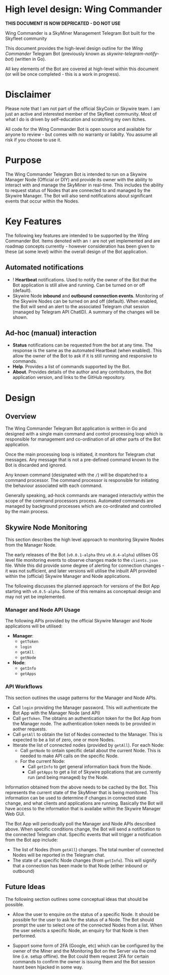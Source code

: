# High level design: Wing Commander

**THIS DOCUMENT IS NOW DEPRICATED - DO NOT USE**

Wing Commander is a SkyMiner Management Telegram Bot built for the Skyfleet community

This document provides the high-level design outline for the _Wing Commander_ Telegram Bot (previously known as _skywire-telegram-notify-bot_) (written in Go).

All key elements of the Bot are covered at high-level within this document (or will be once completed - this is a work in progress).

# Disclaimer
Please note that I am not part of the official SkyCoin or Skywire team. I am just an active and interested member of the Skyfleet community. Most of what I do is driven by self-education and scratching my own itches.

All code for the Wing Commander Bot is open source and available for anyone to review - but comes with no warranty or liabilty. You assume all risk if you choose to use it.

# Purpose
The Wing Commander Telegram Bot is intended to run on a Skywire Manager Node (Official or DIY) and provide its owner with the ability to interact with and manage the SkyMiner in real-time. This includes the ability to request status of Nodes that are connected to and managed by the Skywire Manager. The Bot will also send notifications about significant events that occur within the Nodes.

# Key Features
The following key features are intended to be supported by the Wing Commander Bot. Items denoted with an `!` are not yet implemented and are roadmap concepts currently - however consideration has been given to these (at some level) within the overall design of the Bot application.

## Automated notifications
*  ! **Heartbeat** notifications. Used to notify the owner of the Bot that the Bot application is still alive and running. Can be turned on or off (default).
* Skywire Node **inbound** and **outbound** **connection events**. Monitoring of the Skywire Nodes can be turned on and off (default). When enabled, the Bot will send an alert to the associated Telegram chat session (managed by Telegram API ChatID). A summary of the changes will be shown.

## Ad-hoc (manual) interaction
* **Status** notifications can be requested from the bot at any time. The response is the same as the automated Heartbeat (when enabled). This allow the owner of the Bot to ask if it is still running and responsive to commands.
* **Help**. Provides a list of commands supported by the Bot.
* **About**. Provides details of the author and any contributors, the Bot application version, and links to the GitHub repository.

# Design
## Overview
The Wing Commander Telegram Bot application is written in Go and designed with a single main command and control processing loop which is responsible for management and co-ordination of all other parts of the Bot application.

Once the main processing loop is initiated, it monitors for Telegram chat messages. Any message that is not a pre-defined command known to the Bot is discarded and ignored.

Any known command (designated with the `/`) will be dispatched to a command processor. The command processor is responsible for initiating the behaviour associated with each command.

Generally speaking, ad-hock commands are managed interactivly within the scope of the command processors process. Automated commands are managed by background processes which are co-ordinated and controlled by the main process.

## Skywire Node Monitoring
This section describes the high level approach to monitoring Skywire Nodes from the Manager Node.

The early releases of the Bot (`v0.0.1-alpha` thru `v0.0.4-alpha`) utilises OS level file monitoring events to observe changes made to the `clients.json` file. While this did provide some degree of alerting for connection changes - it was not sufficient, and later versions will utilise the inbuilt API provided within the (official) Skywire Manager and Node applications.

The following discusses the planned approach for versions of the Bot App starting with `v0.0.5-alpha`. Some of this remains as conceptual design and may not yet be implemented.

### Manager and Node API Usage
The following APIs provided by the official Skywire Manager and Node applications will be utilised:
* **Manager**:
    * `getToken`
    * `login`
    * `getAll`
    * `getNode`
* **Node**:
    * `getInfo`
    * `getApps`

### API Workflows
This section outlines the usage patterns for the Manager and Node APIs.

* Call `login` providing the Manager password. This will authenticate the Bot App with the Manager Node (and API)
* Call `getToken`. The obtains an authentication token for the Bot App from the Manager node. The authentication token needs to be provided in aother requests.
* Call `getAll` to obtain the list of Nodes connected to the Manager. This is expected to be a list of zero, one or more Nodes.
* Itterate the list of connected nodes (provided by `getAll`). For each Node:
    * Call `getNode` to ontain specific detail about the current Node. This is needed to make API calls on the specific Node.
    * For the current Node:
        * Call `getInfo` to get general information back from the Node.
        * Call `getApps` to get a list of Skywire pplications that are currently run (and being managed) by the Node.

Information obtained from the above needs to be cached by the Bot. This represents the current state of the SkyMiner that is being monitored. This information can be used to determine if changes in connected state change, and what clients and applications are running. Basically the Bot will have access to the information that is availabe within the Skywire Manager Web GUI.

The Bot App will periodically poll the Manager and Node APIs  described above. When specific conditions change, the Bot will send a notification to the connected Telegram chat. Specific events that will trigger a notification from the Bot app include:
* The list of Nodes (from `getAll`) changes. The total number of connected Nodes will be reported in the Telegram chat.
* The state of a specific Node changes (from `getInfo`). This will signify that a connection has been made to that Node (either inbound or outbound)

## Future Ideas
The following section outlines some conceptual ideas that should be possible.

* Allow the user to enquire on the status of a specific Node. It should be possible for the user to ask for the status of a Node. The Bot should prompt the user to select one of the connected Nodes from a list. When the user selects a specific Node, an enquiry for that Node is then performed.

* Support some form of 2FA (Google, etc) which can be configured by the owner of the Miner and the Monitoring Bot on the Server via the cmd line (i.e. setup offline). the Bot could them request 2FA for certain commands to confirm the owner is issuing them and the Bot session hasnt been hijacked in some way.
